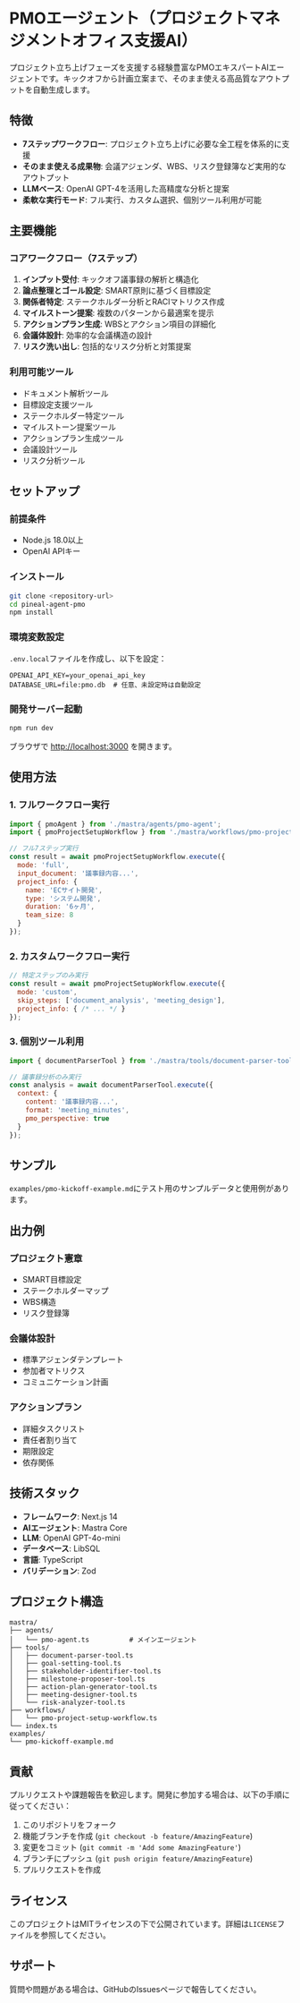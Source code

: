 # PMOエージェント（プロジェクトマネジメントオフィス支援AI）

プロジェクト立ち上げフェーズを支援する経験豊富なPMOエキスパートAIエージェントです。キックオフから計画立案まで、そのまま使える高品質なアウトプットを自動生成します。

## 特徴

- **7ステップワークフロー**: プロジェクト立ち上げに必要な全工程を体系的に支援
- **そのまま使える成果物**: 会議アジェンダ、WBS、リスク登録簿など実用的なアウトプット
- **LLMベース**: OpenAI GPT-4を活用した高精度な分析と提案
- **柔軟な実行モード**: フル実行、カスタム選択、個別ツール利用が可能

## 主要機能

### コアワークフロー（7ステップ）
1. **インプット受付**: キックオフ議事録の解析と構造化
2. **論点整理とゴール設定**: SMART原則に基づく目標設定
3. **関係者特定**: ステークホルダー分析とRACIマトリクス作成
4. **マイルストーン提案**: 複数のパターンから最適案を提示
5. **アクションプラン生成**: WBSとアクション項目の詳細化
6. **会議体設計**: 効率的な会議構造の設計
7. **リスク洗い出し**: 包括的なリスク分析と対策提案

### 利用可能ツール
- ドキュメント解析ツール
- 目標設定支援ツール
- ステークホルダー特定ツール
- マイルストーン提案ツール
- アクションプラン生成ツール
- 会議設計ツール
- リスク分析ツール

## セットアップ

### 前提条件
- Node.js 18.0以上
- OpenAI APIキー

### インストール

```bash
git clone <repository-url>
cd pineal-agent-pmo
npm install
```

### 環境変数設定

`.env.local`ファイルを作成し、以下を設定：

```env
OPENAI_API_KEY=your_openai_api_key
DATABASE_URL=file:pmo.db  # 任意、未設定時は自動設定
```

### 開発サーバー起動

```bash
npm run dev
```

ブラウザで [http://localhost:3000](http://localhost:3000) を開きます。

## 使用方法

### 1. フルワークフロー実行

```javascript
import { pmoAgent } from './mastra/agents/pmo-agent';
import { pmoProjectSetupWorkflow } from './mastra/workflows/pmo-project-setup-workflow';

// フル7ステップ実行
const result = await pmoProjectSetupWorkflow.execute({
  mode: 'full',
  input_document: '議事録内容...',
  project_info: {
    name: 'ECサイト開発',
    type: 'システム開発',
    duration: '6ヶ月',
    team_size: 8
  }
});
```

### 2. カスタムワークフロー実行

```javascript
// 特定ステップのみ実行
const result = await pmoProjectSetupWorkflow.execute({
  mode: 'custom',
  skip_steps: ['document_analysis', 'meeting_design'],
  project_info: { /* ... */ }
});
```

### 3. 個別ツール利用

```javascript
import { documentParserTool } from './mastra/tools/document-parser-tool';

// 議事録分析のみ実行
const analysis = await documentParserTool.execute({
  context: {
    content: '議事録内容...',
    format: 'meeting_minutes',
    pmo_perspective: true
  }
});
```

## サンプル

`examples/pmo-kickoff-example.md`にテスト用のサンプルデータと使用例があります。

## 出力例

### プロジェクト憲章
- SMART目標設定
- ステークホルダーマップ
- WBS構造
- リスク登録簿

### 会議体設計
- 標準アジェンダテンプレート
- 参加者マトリクス
- コミュニケーション計画

### アクションプラン
- 詳細タスクリスト
- 責任者割り当て
- 期限設定
- 依存関係

## 技術スタック

- **フレームワーク**: Next.js 14
- **AIエージェント**: Mastra Core
- **LLM**: OpenAI GPT-4o-mini
- **データベース**: LibSQL
- **言語**: TypeScript
- **バリデーション**: Zod

## プロジェクト構造

```
mastra/
├── agents/
│   └── pmo-agent.ts          # メインエージェント
├── tools/
│   ├── document-parser-tool.ts
│   ├── goal-setting-tool.ts
│   ├── stakeholder-identifier-tool.ts
│   ├── milestone-proposer-tool.ts
│   ├── action-plan-generator-tool.ts
│   ├── meeting-designer-tool.ts
│   └── risk-analyzer-tool.ts
├── workflows/
│   └── pmo-project-setup-workflow.ts
└── index.ts
examples/
└── pmo-kickoff-example.md
```

## 貢献

プルリクエストや課題報告を歓迎します。開発に参加する場合は、以下の手順に従ってください：

1. このリポジトリをフォーク
2. 機能ブランチを作成 (`git checkout -b feature/AmazingFeature`)
3. 変更をコミット (`git commit -m 'Add some AmazingFeature'`)
4. ブランチにプッシュ (`git push origin feature/AmazingFeature`)
5. プルリクエストを作成

## ライセンス

このプロジェクトはMITライセンスの下で公開されています。詳細は`LICENSE`ファイルを参照してください。

## サポート

質問や問題がある場合は、GitHubのIssuesページで報告してください。

